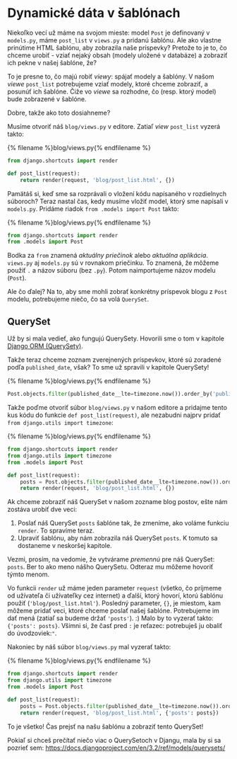 # Dynamické dáta v šablónach

Niekoľko vecí už máme na svojom mieste: model `Post` je definovaný v `models.py`, máme `post_list` v `views.py` a pridanú šablónu. Ale ako vlastne prinútime HTML šablónu, aby zobrazila naše príspevky? Pretože to je to, čo chceme urobiť - vziať nejaký obsah (modely uložené v databáze) a zobraziť ich pekne v našej šablóne, že?

To je presne to, čo majú robiť *viewy*: spájať modely a šablóny. V našom *viewe* `post_list` potrebujeme vziať modely, ktoré chceme zobraziť, a posunúť ich šablóne. Čiže vo *viewe* sa rozhodne, čo (resp. ktorý model) bude zobrazené v šablóne.

Dobre, takže ako toto dosiahneme?

Musíme otvoriť náš `blog/views.py` v editore. Zatiaľ *view* `post_list` vyzerá takto:

{% filename %}blog/views.py{% endfilename %}

```python
from django.shortcuts import render

def post_list(request):
    return render(request, 'blog/post_list.html', {})
```

Pamätáš si, keď sme sa rozprávali o vložení kódu napísaného v rozdielnych súboroch? Teraz nastal čas, kedy musíme vložiť model, ktorý sme napísali v `models.py`. Pridáme riadok `from .models import Post` takto:

{% filename %}blog/views.py{% endfilename %}

```python
from django.shortcuts import render
from .models import Post
```

Bodka za `from` znamená *aktuálny priečinok* alebo *aktuálna aplikácia*. `views.py` aj `models.py` sú v rovnakom priečinku. To znamená, že môžeme použiť `.` a názov súboru (bez `.py`). Potom naimportujeme názov modelu (`Post`).

Ale čo ďalej? Na to, aby sme mohli zobrať konkrétny príspevok blogu z `Post` modelu, potrebujeme niečo, čo sa volá `QuerySet`.

## QuerySet

Už by si mala vedieť, ako fungujú QuerySety. Hovorili sme o tom v kapitole [Django ORM (QuerySety)](../django_orm/README.md).

Takže teraz chceme zoznam zverejnených príspevkov, ktoré sú zoradené podľa `published_date`, však? To sme už spravili v kapitole QuerySety!

{% filename %}blog/views.py{% endfilename %}

```python
Post.objects.filter(published_date__lte=timezone.now()).order_by('published_date')
```

Takže poďme otvoriť súbor `blog/views.py` v našom editore a pridajme tento kus kódu do funkcie `def post_list(request)`, ale nezabudni najprv pridať `from django.utils import timezone`:

{% filename %}blog/views.py{% endfilename %}

```python
from django.shortcuts import render
from django.utils import timezone
from .models import Post

def post_list(request):
    posts = Post.objects.filter(published_date__lte=timezone.now()).order_by('published_date')
    return render(request, 'blog/post_list.html', {})
```

Ak chceme zobraziť náš QuerySet v našom zozname blog postov, ešte nám zostáva urobiť dve veci:

1. Poslať náš QuerySet `posts` šablóne tak, že zmeníme, ako voláme funkciu `render`. To spravíme teraz.
2. Upraviť šablónu, aby nám zobrazila náš QuerySet `posts`. K tomuto sa dostaneme v neskoršej kapitole.

Vezmi, prosím, na vedomie, že vytvárame *premennú* pre náš QuerySet: `posts`. Ber to ako meno nášho QuerySetu. Odteraz mu môžeme hovoriť týmto menom.

Vo funkcii `render` už máme jeden parameter `request` (všetko, čo príjmeme od užívateľa či užívateľky cez internet) a ďalší, ktorý hovorí, ktorú šablónu použiť (`'blog/post_list.html'`). Posledný parameter, `{}`, je miestom, kam môžeme pridať veci, ktoré chceme poslať našej šablóne. Potrebujeme im dať mená (zatiaľ sa budeme držať `'posts'`). :) Malo by to vyzerať takto: `{'posts': posts}`. Všimni si, že časť pred `:` je reťazec: potrebuješ ju obaliť do úvodzoviek:`"`.

Nakoniec by náš súbor `blog/views.py` mal vyzerať takto:

{% filename %}blog/views.py{% endfilename %}

```python
from django.shortcuts import render
from django.utils import timezone
from .models import Post

def post_list(request):
    posts = Post.objects.filter(published_date__lte=timezone.now()).order_by('published_date')
    return render(request, 'blog/post_list.html', {'posts': posts})
```

To je všetko! Čas prejsť na našu šablónu a zobraziť tento QuerySet!

Pokiaľ si chceš prečítať niečo viac o QuerySetoch v Djangu, mala by si sa pozrieť sem: https://docs.djangoproject.com/en/3.2/ref/models/querysets/